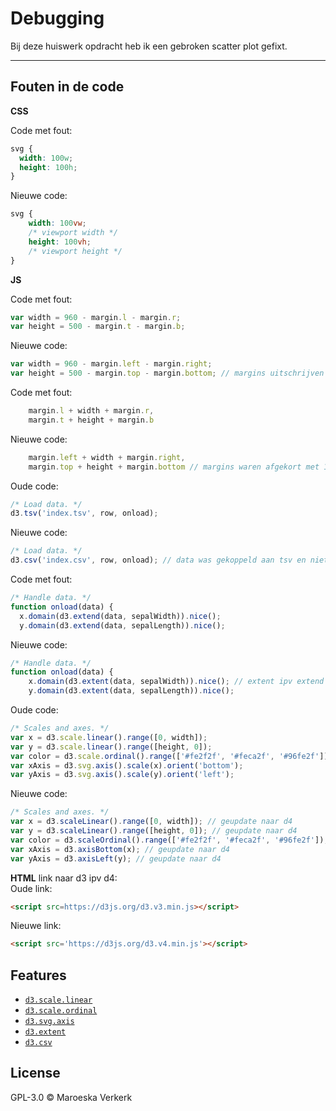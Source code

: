 # Debugging

Bij deze huiswerk opdracht heb ik een gebroken scatter plot gefixt.
___

## Fouten in de code

**CSS**

Code met fout:
```css
svg {
  width: 100w;
  height: 100h;
}
```

Nieuwe code:
```css
svg {
    width: 100vw;
    /* viewport width */
    height: 100vh;
    /* viewport height */
}
```

**JS**

Code met fout:
```javascript
var width = 960 - margin.l - margin.r;
var height = 500 - margin.t - margin.b;
```

Nieuwe code:
```javascript
var width = 960 - margin.left - margin.right;
var height = 500 - margin.top - margin.bottom; // margins uitschrijven
```

Code met fout:
```javascript
    margin.l + width + margin.r,
    margin.t + height + margin.b
```

Nieuwe code:
```javascript
    margin.left + width + margin.right,
    margin.top + height + margin.bottom // margins waren afgekort met 1 letter, moet volledig uitgeschreven worden
```

Oude code:
```javascript
/* Load data. */
d3.tsv('index.tsv', row, onload);
```

Nieuwe code:
```javascript
/* Load data. */
d3.csv('index.csv', row, onload); // data was gekoppeld aan tsv en niet csv
```

Code met fout:
```javascript
/* Handle data. */
function onload(data) {
  x.domain(d3.extend(data, sepalWidth)).nice();
  y.domain(d3.extend(data, sepalLength)).nice();
```

Nieuwe code:
```javascript
/* Handle data. */
function onload(data) {
    x.domain(d3.extent(data, sepalWidth)).nice(); // extent ipv extend
    y.domain(d3.extent(data, sepalLength)).nice();
```    

Oude code:
```javascript
/* Scales and axes. */
var x = d3.scale.linear().range([0, width]);
var y = d3.scale.linear().range([height, 0]);
var color = d3.scale.ordinal().range(['#fe2f2f', '#feca2f', '#96fe2f']);
var xAxis = d3.svg.axis().scale(x).orient('bottom');
var yAxis = d3.svg.axis().scale(y).orient('left');
```

Nieuwe code:
```javascript
/* Scales and axes. */
var x = d3.scaleLinear().range([0, width]); // geupdate naar d4
var y = d3.scaleLinear().range([height, 0]); // geupdate naar d4
var color = d3.scaleOrdinal().range(['#fe2f2f', '#feca2f', '#96fe2f']); // geupdate naar d4
var xAxis = d3.axisBottom(x); // geupdate naar d4
var yAxis = d3.axisLeft(y); // geupdate naar d4
```
**HTML** link naar d3 ipv d4: <br>
Oude link:
```html
<script src=https://d3js.org/d3.v3.min.js></script>
```

Nieuwe link:
```html
<script src='https://d3js.org/d3.v4.min.js'></script>
```

## Features

*   [`d3.scale.linear`](https://github.com/d3/d3-3.x-api-reference/blob/master/Quantitative-Scales.md#_linear)
*   [`d3.scale.ordinal`](https://github.com/d3/d3-3.x-api-reference/blob/master/Ordinal-Scales.md#ordinal)
*   [`d3.svg.axis`](https://github.com/d3/d3-3.x-api-reference/blob/master/SVG-Axes.md#axis)
*   [`d3.extent`](https://github.com/d3/d3-3.x-api-reference/blob/master/Arrays.md#d3_extent)
*   [`d3.csv`](https://github.com/d3/d3-3.x-api-reference/blob/master/CSV.md#csv)

## License 

GPL-3.0 © Maroeska Verkerk
